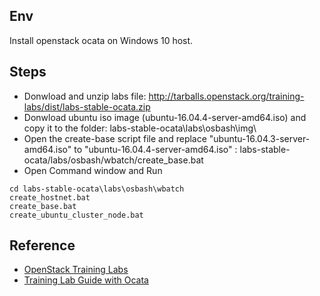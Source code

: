 ## Env
Install openstack ocata on Windows 10 host.

## Steps
- Donwload and unzip labs file: http://tarballs.openstack.org/training-labs/dist/labs-stable-ocata.zip
- Donwload ubuntu iso image (ubuntu-16.04.4-server-amd64.iso) and copy it to the folder: labs-stable-ocata\labs\osbash\img\
- Open the create-base script file and replace "ubuntu-16.04.3-server-amd64.iso" to "ubuntu-16.04.4-server-amd64.iso" :  labs-stable-ocata/labs/osbash/wbatch/create_base.bat 
- Open Command window and Run
```
cd labs-stable-ocata\labs\osbash\wbatch
create_hostnet.bat
create_base.bat
create_ubuntu_cluster_node.bat
```
## Reference
- [OpenStack Training Labs](https://docs.openstack.org/training_labs/)
- [Training Lab Guide with Ocata](http://www.netlabsug.org/documentum/Openstack-Laboratory-Guide_v4.0.3-Ocata-Release.pdf)
